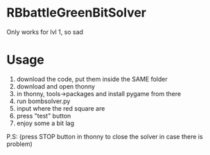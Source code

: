 # RBbattleGreenBitSolver

Only works for lvl 1, so sad

# Usage
1. download the code, put them inside the SAME folder
2. download and open thonny
3. in thonny, tools->packages and install pygame from there
4. run bombsolver.py
5. input where the red square are
6. press "test" button
7. enjoy some a bit lag 

P.S: (press STOP button in thonny to close the solver in case there is problem)
